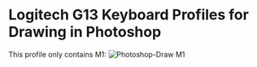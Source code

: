# Logitech G13 Keyboard Profiles for Drawing in Photoshop

This profile only contains M1:
![Photoshop-Draw M1](https://github.com/r12f/LogitechG13Profiles/raw/master/Photoshop-Draw/M1.png)
